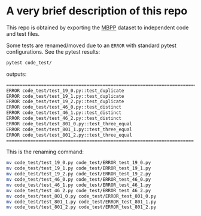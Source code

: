 # A very brief description of this repo

This repo is obtained by exporting the [MBPP](https://github.com/google-research/google-research/blob/51b50d6d6d9290b20f6c042f78f847ccb9127720/mbpp/mbpp.jsonl) dataset to independent code and test files.

Some tests are renamed/moved due to an `ERROR` with standard pytest configurations.  See the pytest results:

```bash
pytest code_test/
```

outputs:
```bash
================================================================================= short test summary info =================================================================================
ERROR code_test/test_19_0.py::test_duplicate
ERROR code_test/test_19_1.py::test_duplicate
ERROR code_test/test_19_2.py::test_duplicate
ERROR code_test/test_46_0.py::test_distinct
ERROR code_test/test_46_1.py::test_distinct
ERROR code_test/test_46_2.py::test_distinct
ERROR code_test/test_801_0.py::test_three_equal
ERROR code_test/test_801_1.py::test_three_equal
ERROR code_test/test_801_2.py::test_three_equal
====================================================================== 2938 passed, 18 warnings, 9 errors in 16.97s =======================================================================
```

This is the renaming command:

```bash
mv code_test/test_19_0.py code_test/ERROR_test_19_0.py
mv code_test/test_19_1.py code_test/ERROR_test_19_1.py
mv code_test/test_19_2.py code_test/ERROR_test_19_2.py
mv code_test/test_46_0.py code_test/ERROR_test_46_0.py
mv code_test/test_46_1.py code_test/ERROR_test_46_1.py
mv code_test/test_46_2.py code_test/ERROR_test_46_2.py
mv code_test/test_801_0.py code_test/ERROR_test_801_0.py
mv code_test/test_801_1.py code_test/ERROR_test_801_1.py
mv code_test/test_801_2.py code_test/ERROR_test_801_2.py
```